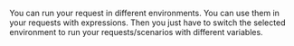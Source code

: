 You can run your request in different environments. You can use them in your requests with expressions.
Then you just have to switch the selected environment to run your requests/scenarios with different variables.
